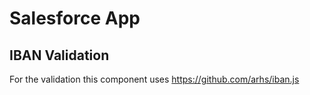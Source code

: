 # Salesforce App

## IBAN Validation
For the validation this component uses https://github.com/arhs/iban.js